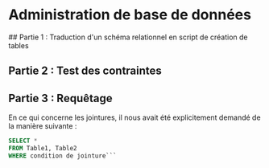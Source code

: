 # Administration de base de données

## Partie 1 : Traduction d'un schéma relationnel en script de création de tables

## Partie 2 : Test des contraintes 

## Partie 3 : Requêtage
En ce qui concerne les jointures, il nous avait été explicitement demandé de la manière suivante :  
```sql
SELECT *
FROM Table1, Table2
WHERE condition de jointure```

